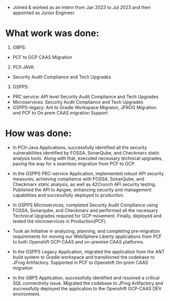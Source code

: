* Joined & worked as an intern from Jan 2023 to Jul 2023 and then appointed as Junior Engineer.

# What work was done: 

1. GBPS:
- PCF to GCP CAAS Migration
2. PCII JAVA:
- Security Audit Compliance and Tech Upgrades
3. GSPPS:
- PRC service: API level Security Audit Compliance and Tech Upgrades
- Microservices: Security Audit Compliance and Tech Upgrades
- GSPPS-legacy: Ant to Gradle Workspace Migraion, JFROG Migration and PCF to On prem CAAS migration Support

# How was done:

* In PCII-Java Applications, successfully identified all the security vulnerabilities identified by FOSSA, SonarQube, and Checkmarx static analysis tools. Along with that, executed necessary technical upgrades, paving the way for a seamless migration from PCF to GCP.

* In the GSPPS PRC-service Application, implemented robust API security measures, achieving compliance with FOSSA, SonarQube, and Checkmarx static analysis, as well as 42Crunch API security testing. Published the API to Apigee, enhancing security and management capabilities and successfully deployed to production.

* In GSPPS Microservices, completed Security Audit Compliance using FOSSA, Sonarqube, and Checkmarx and performed all the necessary Technical Upgrades required for GCP movement. Finally, deployed and tested the microservices in Production(PCF). 

* Took an Initiative in analyzing, planning, and completing pre-migration requirements for moving our WebSphere Liberty applications from PCF to both Openshift GCP-CAAS and on-premise CAAS platforms. 

* In the GSPPS Legacy Application, migrated the application from the ANT build system to Gradle workspace and transitioned the codebase to JFrog Artifactory. Supported in PCF to Openshift On-prem CAAS migration

* In the GBPS Application, successfully identified and resolved a critical SQL connectivity issue. Migrated the codebase to JFrog Artifactory and successfully deployed the application to the Openshift GCP-CAAS DEV environment.
